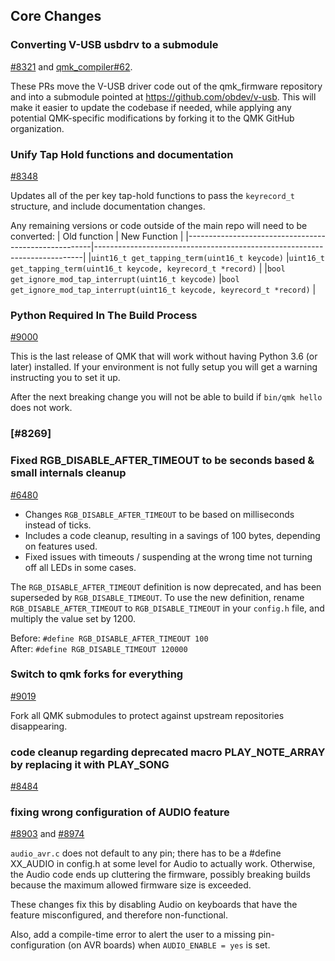## Core Changes

### Converting V-USB usbdrv to a submodule

[#8321](https://github.com/qmk/qmk_firmware/pull/8321) and [qmk_compiler#62](https://github.com/qmk/qmk_compiler/pull/62).

These PRs move the V-USB driver code out of the qmk_firmware repository and into a submodule pointed at https://github.com/obdev/v-usb. This will make it easier to update the codebase if needed, while applying any potential QMK-specific modifications by forking it to the QMK GitHub organization.

### Unify Tap Hold functions and documentation

[#8348](https://github.com/qmk/qmk_firmware/pull/8348)

Updates all of the per key tap-hold functions to pass the `keyrecord_t` structure, and include documentation changes.

Any remaining versions or code outside of the main repo will need to be converted: 
| Old function                                         | New Function                                                              |
|------------------------------------------------------|---------------------------------------------------------------------------|
|`uint16_t get_tapping_term(uint16_t keycode)`         |`uint16_t get_tapping_term(uint16_t keycode, keyrecord_t *record)`         |
|`bool get_ignore_mod_tap_interrupt(uint16_t keycode)` |`bool get_ignore_mod_tap_interrupt(uint16_t keycode, keyrecord_t *record)` |

### Python Required In The Build Process

[#9000](https://github.com/qmk/qmk_firmware/pull/9000)

This is the last release of QMK that will work without having Python 3.6 (or later) installed. If your environment is not fully setup you will get a warning instructing you to set it up.

After the next breaking change you will not be able to build if `bin/qmk hello` does not work.

### [#8269]

### Fixed RGB_DISABLE_AFTER_TIMEOUT to be seconds based & small internals cleanup

[#6480](https://github.com/qmk/qmk_firmware/pull/6480)

- Changes `RGB_DISABLE_AFTER_TIMEOUT` to be based on milliseconds instead of ticks.
- Includes a code cleanup, resulting in a savings of 100 bytes, depending on features used.
- Fixed issues with timeouts / suspending at the wrong time not turning off all LEDs in some cases.

The `RGB_DISABLE_AFTER_TIMEOUT` definition is now deprecated, and has been superseded by `RGB_DISABLE_TIMEOUT`. To use the new definition, rename `RGB_DISABLE_AFTER_TIMEOUT` to `RGB_DISABLE_TIMEOUT` in your `config.h` file, and multiply the value set by 1200.

Before: `#define RGB_DISABLE_AFTER_TIMEOUT 100`  
After: `#define RGB_DISABLE_TIMEOUT 120000`

### Switch to qmk forks for everything

[#9019](https://github.com/qmk/qmk_firmware/pull/9019)

Fork all QMK submodules to protect against upstream repositories disappearing.

### code cleanup regarding deprecated macro PLAY_NOTE_ARRAY by replacing it with PLAY_SONG

[#8484](https://github.com/qmk/qmk_firmware/pull/8484)

### fixing wrong configuration of AUDIO feature

[#8903](https://github.com/qmk/qmk_firmware/pull/8903) and [#8974](https://github.com/qmk/qmk_firmware/pull/8974)

`audio_avr.c` does not default to any pin; there has to be a #define XX_AUDIO in config.h at some level for Audio to actually work. Otherwise, the Audio code ends up cluttering the firmware, possibly breaking builds because the maximum allowed firmware size is exceeded.

These changes fix this by disabling Audio on keyboards that have the feature misconfigured, and therefore non-functional.

Also, add a compile-time error to alert the user to a missing pin-configuration (on AVR boards) when `AUDIO_ENABLE = yes` is set.

